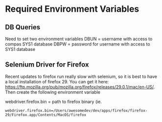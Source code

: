  # Required Environment Variables

## DB Queries
Need to set two environment variables
DBUN = username with access to compas SYS1 database
DBPW = password for username with access to SYS1 database

## Selenium Driver for Firefox
Recent updates to firefox run really slow with selenium, so it is best to have a local installation of firefox 29.  You can get it here: https://ftp.mozilla.org/pub/mozilla.org/firefox/releases/29.0.1/mac/en-US/.
Then create the following environment variable

webdriver.firefox.bin = path to firefox binary (ie. 
```
webdriver.firefox.bin=/Users/awesomedev/dev/apps/firefox/firefox-29/Firefox.app/Contents/MacOS/firefox
```
